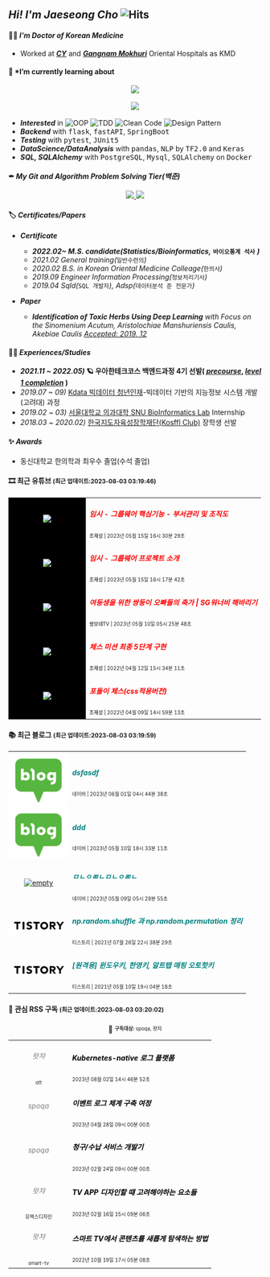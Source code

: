 <!-- 헤더 -->

[//]: # (![header]&#40;https://capsule-render.vercel.app/api?type=waving&color=f6ebe1&height=150&section=header&text=ReturnedStudent%20for%20Engineer&fontSize=50&fontColor=152447&desc=평범한%20한의사%20돌범의%20우아한%20엔지니어%20도전기&descAlignY=80&#41;)

<!-- <img src="https://media.giphy.com/media/hvRJCLFzcasrR4ia7z/giphy.gif" width="5px"> -->
## *Hi! I'm Jaeseong Cho* ![Hits](https://hits.seeyoufarm.com/api/count/incr/badge.svg?url=https%3A%2F%2Fis2js.github.io%2Fblog_raw&count_bg=152447&title_bg=f6ebe1&icon_color=%23E1DFDF&title=%EB%B0%A9%EB%AC%B8%EC%9E%90+%EC%88%98&edge_flat=false)


<!-- in  [`git`](https://blog.chojaeseong.com/categories/#git), `python3.8+`, (pytest), [`pyenv`](https://blog.chojaeseong.com/categories/#configuration) on `Wsl2` with `VScode` -->
#### 👨‍⚕️ *I'm Doctor of Korean Medicine*
- Worked at ***[CY](http://www.cyhani.com/)*** and ***[Gangnam Mokhuri](https://www.mokhuri.com/)*** Oriental Hospitals as KMD

#### 🌱 *I’m currently learning about 
<p align="center">
  <a href="https://skillicons.dev">
    <img src="https://skillicons.dev/icons?i=idea,vscode,github,docker,aws,gcp" />
  </a>
</p>
<p align="center">
  <a href="https://skillicons.dev">
    <img src="https://skillicons.dev/icons?i=python,flask,fastapi,django,java,spring,vue" />
  </a>
</p>

[//]: # (below with 2 based language ![Python]&#40;https://img.shields.io/badge/Python-%2320232a?style=flat&logo=python&color=152347&#41; and ![Java]&#40;https://img.shields.io/badge/Java-%2320232a.svg?style=flat&logo=java&logoColor=6DB33F&color=152347&#41;*)


- ***Interested*** in ![OOP](https://img.shields.io/badge/OOP-%2320232a.svg?style=flat&logo=SlickPic&logoColor=FFFFFF&color=152347) ![TDD](https://img.shields.io/badge/TDD-%2320232a.svg?style=flat&logo=FutureLearn&logoColor=FFFFFF&color=152347) ![Clean Code](https://img.shields.io/badge/CleanCode-%2320232a.svg?style=flat&logo=Textpattern&logoColor=FFFFFF&color=152347) ![Design Pattern](https://img.shields.io/badge/DesignPattern-%2320232a.svg?style=flat&logo=SlickPic&logoColor=FFFFFF&color=152347)
- ***Backend*** with <kbd>flask</kbd>, <kbd>fastAPI</kbd>, <kbd>SpringBoot</kbd>
- ***Testing*** with <kbd>pytest</kbd>, <kbd>JUnit5</kbd>
- ***DataScience/DataAnalysis*** with <kbd>pandas</kbd>, <kbd>NLP</kbd> by <kbd>TF2.0</kbd> and <kbd>Keras</kbd>
- ***SQL, SQLAlchemy*** with <kbd>PostgreSQL</kbd>, <kbd>Mysql</kbd>, <kbd>SQLAlchemy</kbd> on <kbd>Docker</kbd>

[//]: # (- ***My blog***)

[//]: # ()
[//]: # (  - *develop blog: https://blog.chojaeseong.com/ &#40;**~ing**&#41;*)

[//]: # ()
[//]: # (  - *datascience blog: https://nittaku.tistory.com &#40;closed, **누적방문자 300만 ↑**&#41;*)



#### ✒ *My Git and Algorithm Problem Solving Tier(백준)*

<p align="center">
  <a href="#">
    <img src="https://github-readme-stats.vercel.app/api?username=is2js&theme=graywhite&show_icons=true" height="150px">
  </a>
  <a href="#">
    <img src="http://mazassumnida.wtf/api/v2/generate_badge?boj=tingstyle1&cache=c" height="150px">
  </a>
</p>



#### 🏷 *Certificates/Papers*
- ***Certificate***
    - ***2022.02~ M.S. candidate(Statistics/Bioinformatics,*** **`바이오통계 석사`** ***)***
    - *2021.02 General training(*`일반수련의`*)*
    - *2020.02 B.S. in Korean Oriental Medicine Colleage(*`한의사`*)*
    - *2019.09 Engineer Information Processing(*`정보처리기사`*)*
    - *2019.04 Sqld(*`SQL 개발자`*), Adsp(*`데이터분석 준 전문가`*)*
    
- ***Paper***
    - ***Identification of Toxic Herbs Using Deep Learning** with Focus on the Sinomenium Acutum, Aristolochiae Manshuriensis Caulis, Akebiae Caulis [Accepted: 2019. 12](https://www.mdpi.com/2076-3417/9/24/5456)*
#### 🚴‍♂️ *Experiences/Studies* 
<!-- - *2021.09 ~ 11)* 🦁 [멋쟁이사자처럼](https://projectlion.io/courses/technology/naver) X Ncloud and Clova를 활용한 인공지능 서비스 과정-[수료증](https://raw.githubusercontent.com/is3js/screenshots/main/image-20211104162738975.png) -->
<!-- - **Experience** -->
- ***2021.11 ~ 2022.05)* 🪐 우아한테크코스 백엔드과정 4기 선발( [*precourse*](https://github.com/is2js/woowa_precourse), [*level 1 completion*](https://raw.githubusercontent.com/is2js/screenshots/main/20220525102303.png) )**
- *2019.07 ~ 09)* [Kdata 빅데이터 청년인재](https://dataonair.or.kr/bigjob/)-빅데이터 기반의 지능정보 시스템 개발(고려대) 과정
- *2019.02 ~ 03)* [서울대학교 의과대학 SNU BioInformatics Lab](http://www.snubi.org/) Internship
- *2018.03 ~ 2020.02)* [한국지도자육성장학재단(Kosffl Club)](https://www.kosffl.or.kr/) 장학생 선발
<!-- - *2018.12)* 대한한의학회 한의대 미래인재육성 프로젝트(포스터 발표대회) 대상 수상-[기사](https://www.akomnews.com/bbs/board.php?bo_table=news&wr_id=27990)  -->
<!-- - *2011.08 ~ 2013.05)* 💪 육군 병장 제대(보직: 작전병, Don't need mouse to me) -->
<!-- - 2017.12~2018.1) 한의IT기업 한의플래닛 Intern -->
<!--     - 2017 ) 한의대생들을 위한 근육(MPS)침 ANDROID앱 개발 - [Google PlayStore](https://play.google.com/store/apps/details?id=org.dshani.cho.MPS_FLEX_1122notice&hl=ko&gl=US)
    - 🤏 실사용 한의대생 500명이상, 1000+ 다운로드 MPS앱 [뉴스기사](https://www.mjmedi.com/news/articleView.html?idxno=33999) -->

#### ✨ *Awards*
- 동신대학교 한의학과 최우수 졸업(수석 졸업)
<!-- - 대한한의학회 한의대 미래인재육성 프로젝트 장학생(대상)
- 빅데이터 청년인재 전체 장려상(고려대내 2위)
- 동신대학교 창업동아리 경진대회 최우수상(1위) -->



[//]: # (<!-- 연락처 -->)

[//]: # (<h2 align="center">👋 Contanct Me!  </h2>)

[//]: # ()
[//]: # (<!-- <p align="center">)

[//]: # (    <a href="mailto:tingstyle1@gmail.com"><img src="https://img.shields.io/badge/Gmail-d14836?style=flat-square&logo=Gmail&logoColor=white&link=tingstyle1@gmail.com"/></a>&nbsp)

[//]: # (    <a href="https://www.facebook.com/realtingstyle"><img src="https://img.shields.io/badge/Facebook-1877F2?style=flat-square&logo=facebook&logoColor=white"/></a>)

[//]: # (    <a href="https://www.github.com/is2js"><img src="https://img.shields.io/badge/GitHub-100000?style=flat-square&logo=github&logoColor=white"/></a>)

[//]: # (</p> -->)

[//]: # ()
[//]: # (<p align="center">)

[//]: # (  <a href="mailto:tingstyle1@gmail.com")

[//]: # (    ><img)

[//]: # (      src="https://img.shields.io/badge/tingstyle1@gmail.com-d14836?style=flat-square&logo=Gmail&logoColor=white&link=tingstyle1@gmail.com")

[//]: # (  /></a>)

[//]: # (  <a href="https://www.facebook.com/realtingstyle")

[//]: # (    ><img)

[//]: # (      src="https://img.shields.io/badge/Facebook.com/realstyle-1877F2?style=flat-square&logo=facebook&logoColor=white")

[//]: # (  /></a>)

[//]: # (  <a href="https://www.github.com/is2js")

[//]: # (    ><img)

[//]: # (      src="https://img.shields.io/badge/GitHub.com/is2js-100000?style=flat-square&logo=github&logoColor=white")

[//]: # (  /></a>)

[//]: # (</p>)

#### 🎞 최근 유튜브 <small>(최근 업데이트:2023-08-03 03:19:46)</small>    
<!-- START -->
<div align="center">
    <table>
        <tr>
            <td align="center" width="140px" style="background:black;" style="padding:0;">
                <a href="https://www.youtube.com/watch?v=FoiRAZSHKUI">
                    <img width="140px" src="https://i3.ytimg.com/vi/FoiRAZSHKUI/hqdefault.jpg" style="margin:0;">
                </a>
            </td>
            <td>
                <h5>
                    <a href="https://www.youtube.com/watch?v=FoiRAZSHKUI" style="color:red;text-decoration: none;">
                        임시 - 그룹웨어 핵심기능 - 부서관리 및 조직도
                    </a>
                </h5>
                <sup><sub><span style="color:black">조재성 | </span>2023년 05월 15일 16시 30분 29초</sub></sup>
            </td>
        </tr>
        <tr>
            <td align="center" width="140px" style="background:black;" style="padding:0;">
                <a href="https://www.youtube.com/watch?v=P_06Nvmunrk">
                    <img width="140px" src="https://i1.ytimg.com/vi/P_06Nvmunrk/hqdefault.jpg" style="margin:0;">
                </a>
            </td>
            <td>
                <h5>
                    <a href="https://www.youtube.com/watch?v=P_06Nvmunrk" style="color:red;text-decoration: none;">
                        임시 - 그룹웨어 프로젝트 소개
                    </a>
                </h5>
                <sup><sub><span style="color:black">조재성 | </span>2023년 05월 15일 16시 17분 42초</sub></sup>
            </td>
        </tr>
        <tr>
            <td align="center" width="140px" style="background:black;" style="padding:0;">
                <a href="https://www.youtube.com/watch?v=1j3wGl06pUs">
                    <img width="140px" src="https://i2.ytimg.com/vi/1j3wGl06pUs/hqdefault.jpg" style="margin:0;">
                </a>
            </td>
            <td>
                <h5>
                    <a href="https://www.youtube.com/watch?v=1j3wGl06pUs" style="color:red;text-decoration: none;">
                        여동생을 위한 쌍둥이 오빠들의 축가 | SG워너비 해바리기
                    </a>
                </h5>
                <sup><sub><span style="color:black">쌍보네TV | </span>2023년 05월 10일 05시 25분 48초</sub></sup>
            </td>
        </tr>
        <tr>
            <td align="center" width="140px" style="background:black;" style="padding:0;">
                <a href="https://www.youtube.com/watch?v=7NER1ikd8AU">
                    <img width="140px" src="https://i4.ytimg.com/vi/7NER1ikd8AU/hqdefault.jpg" style="margin:0;">
                </a>
            </td>
            <td>
                <h5>
                    <a href="https://www.youtube.com/watch?v=7NER1ikd8AU" style="color:red;text-decoration: none;">
                        체스 미션 최종 5단계 구현
                    </a>
                </h5>
                <sup><sub><span style="color:black">조재성 | </span>2022년 04월 12일 15시 34분 11초</sub></sup>
            </td>
        </tr>
        <tr>
            <td align="center" width="140px" style="background:black;" style="padding:0;">
                <a href="https://www.youtube.com/watch?v=GZBNcOFdA1Y">
                    <img width="140px" src="https://i4.ytimg.com/vi/GZBNcOFdA1Y/hqdefault.jpg" style="margin:0;">
                </a>
            </td>
            <td>
                <h5>
                    <a href="https://www.youtube.com/watch?v=GZBNcOFdA1Y" style="color:red;text-decoration: none;">
                        포돌이 체스(css적용버전)
                    </a>
                </h5>
                <sup><sub><span style="color:black">조재성 | </span>2022년 04월 09일 14시 59분 13초</sub></sup>
            </td>
        </tr>
    </table>
</div>
<!-- END -->

#### 📚 최근 블로그 <small>(최근 업데이트:2023-08-03 03:19:59)</small>    
<!-- START -->
<div align="center">
    <table>
        <tr>
            <td align="center" width="120px" style="padding:0;">
                <a href="https://blog.naver.com/is2js/223117137300">
                    <img width="120px" src="./rss_sources/images/naver.png" style="margin:0;" alt="empty">
                </a>
            </td>
            <td>
                <h5>
                    <a href="https://blog.naver.com/is2js/223117137300" style="color:teal;text-decoration: none;">
                        dsfasdf
                    </a>
                </h5>
                <sup><sub>네이버 | 2023년 06월 01일 04시 44분 38초</sub></sup>
            </td>
        </tr>
        <tr>
            <td align="center" width="120px" style="padding:0;">
                <a href="https://blog.naver.com/is2js/223098522367">
                    <img width="120px" src="./rss_sources/images/naver.png" style="margin:0;" alt="empty">
                </a>
            </td>
            <td>
                <h5>
                    <a href="https://blog.naver.com/is2js/223098522367" style="color:teal;text-decoration: none;">
                        ddd
                    </a>
                </h5>
                <sup><sub>네이버 | 2023년 05월 10일 18시 33분 11초</sub></sup>
            </td>
        </tr>
        <tr>
            <td align="center" width="120px" style="padding:0;">
                <a href="https://blog.naver.com/is2js/223096950852">
                    <img width="120px" src="https://postfiles.pstatic.net/MjAyMzA1MDlfNDYg/MDAxNjgzNTc3Nzg4NzUy.AlAGwLmQLs2vVPJlB65VyGMf_qAlz63zO1hqmBRa5oYg.qnpSINFxzXsETQftIzrgzBgF9HjTe9WH_zBLmbh58A4g.PNG.is2js/%EB%B0%94%EC%9A%B8%EC%BC%80%EC%96%B4.png?type=w773" style="margin:0;" alt="empty">
                </a>
            </td>
            <td>
                <h5>
                    <a href="https://blog.naver.com/is2js/223096950852" style="color:teal;text-decoration: none;">
                        ㅁㄴㅇㄻㄴㅁㄴㅇㄻㄴ
                    </a>
                </h5>
                <sup><sub>네이버 | 2023년 05월 09일 05시 29분 55초</sub></sup>
            </td>
        </tr>
        <tr>
            <td align="center" width="120px" style="padding:0;">
                <a href="https://nittaku.tistory.com/514">
                    <img width="120px" src="./rss_sources/images/tistory.png" style="margin:0;" alt="empty">
                </a>
            </td>
            <td>
                <h5>
                    <a href="https://nittaku.tistory.com/514" style="color:teal;text-decoration: none;">
                        np.random.shuffle 과 np.random.permutation 정리
                    </a>
                </h5>
                <sup><sub>티스토리 | 2021년 07월 26일 22시 38분 29초</sub></sup>
            </td>
        </tr>
        <tr>
            <td align="center" width="120px" style="padding:0;">
                <a href="https://nittaku.tistory.com/513">
                    <img width="120px" src="./rss_sources/images/tistory.png" style="margin:0;" alt="empty">
                </a>
            </td>
            <td>
                <h5>
                    <a href="https://nittaku.tistory.com/513" style="color:teal;text-decoration: none;">
                        [원격용] 윈도우키, 한영키, 알트탭 매핑 오토핫키
                    </a>
                </h5>
                <sup><sub>티스토리 | 2021년 05월 10일 19시 04분 18초</sub></sup>
            </td>
        </tr>
    </table>
</div>
<!-- END -->

#### 📆 관심 RSS 구독 <small>(최근 업데이트:2023-08-03 03:20:02)</small>    
<!-- START -->
<div align="center">
    📢 <sup><sub><strong>구독대상:</strong> spoqa, 왓챠</sub></sup>
</div>
<div align="center">
    <table>
        <tr>
            <td align="center" width="120px" style="padding:0;">
                <h6>
                    <a href="https://watcha.com/" style="color:grey;text-decoration: none;">
                        왓챠
                    </a>
                </h6>
                <sup><sub>ott</sub></sup>
            </td>
            <td>
                <h5>
                    <a href="https://medium.com/watcha/kubernetes-native-%EB%A1%9C%EA%B7%B8-%ED%94%8C%EB%9E%AB%ED%8F%BC-8ba43597ef47?source=rss----bd1678892a27---4" style="color:black;text-decoration: none;">
                        Kubernetes-native 로그 플랫폼
                    </a>
                </h5>
                <sup><sub>2023년 08월 02일 14시 46분 52초</sub></sup>
            </td>
        </tr>
        <tr>
            <td align="center" width="120px" style="padding:0;">
                <h6>
                    <a href="https://spoqa.github.io/" style="color:grey;text-decoration: none;">
                        spoqa
                    </a>
                </h6>
                <sup><sub></sub></sup>
            </td>
            <td>
                <h5>
                    <a href="https://spoqa.github.io/2023/04/28/journey-to-building-an-event-log-system.html" style="color:black;text-decoration: none;">
                        이벤트 로그 체계 구축 여정
                    </a>
                </h5>
                <sup><sub>2023년 04월 28일 09시 00분 00초</sub></sup>
            </td>
        </tr>
        <tr>
            <td align="center" width="120px" style="padding:0;">
                <h6>
                    <a href="https://spoqa.github.io/" style="color:grey;text-decoration: none;">
                        spoqa
                    </a>
                </h6>
                <sup><sub></sub></sup>
            </td>
            <td>
                <h5>
                    <a href="https://spoqa.github.io/2023/02/24/bill-payment-development-story.html" style="color:black;text-decoration: none;">
                        청구/수납 서비스 개발기
                    </a>
                </h5>
                <sup><sub>2023년 02월 24일 09시 00분 00초</sub></sup>
            </td>
        </tr>
        <tr>
            <td align="center" width="120px" style="padding:0;">
                <h6>
                    <a href="https://watcha.com/" style="color:grey;text-decoration: none;">
                        왓챠
                    </a>
                </h6>
                <sup><sub>유엑스디자인</sub></sup>
            </td>
            <td>
                <h5>
                    <a href="https://medium.com/watcha/tv-app-%EB%94%94%EC%9E%90%EC%9D%B8%ED%95%A0-%EB%95%8C-%EA%B3%A0%EB%A0%A4%ED%95%B4%EC%95%BC%ED%95%98%EB%8A%94-%EC%9A%94%EC%86%8C%EB%93%A4-753356a7f4f8?source=rss----bd1678892a27---4" style="color:black;text-decoration: none;">
                        TV APP 디자인할 때 고려해야하는 요소들
                    </a>
                </h5>
                <sup><sub>2023년 02월 16일 15시 09분 06초</sub></sup>
            </td>
        </tr>
        <tr>
            <td align="center" width="120px" style="padding:0;">
                <h6>
                    <a href="https://watcha.com/" style="color:grey;text-decoration: none;">
                        왓챠
                    </a>
                </h6>
                <sup><sub>smart-tv</sub></sup>
            </td>
            <td>
                <h5>
                    <a href="https://medium.com/watcha/%EC%8A%A4%EB%A7%88%ED%8A%B8-tv%EC%97%90%EC%84%9C-%EC%BD%98%ED%85%90%EC%B8%A0%EB%A5%BC-%EC%83%88%EB%A1%AD%EA%B2%8C-%ED%83%90%EC%83%89%ED%95%98%EB%8A%94-%EB%B0%A9%EB%B2%95-66d303a6c65e?source=rss----bd1678892a27---4" style="color:black;text-decoration: none;">
                        스마트 TV에서 콘텐츠를 새롭게 탐색하는 방법
                    </a>
                </h5>
                <sup><sub>2022년 10월 19일 17시 05분 08초</sub></sup>
            </td>
        </tr>
    </table>
</div>
<!-- END -->

